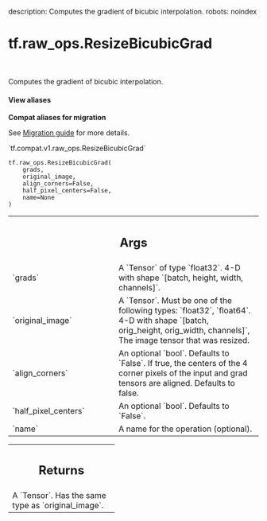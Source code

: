 description: Computes the gradient of bicubic interpolation.
robots: noindex

# tf.raw_ops.ResizeBicubicGrad

<!-- Insert buttons and diff -->

<table class="tfo-notebook-buttons tfo-api nocontent" align="left">

</table>



Computes the gradient of bicubic interpolation.


<section class="expandable">
  <h4 class="showalways">View aliases</h4>
  <p>
<b>Compat aliases for migration</b>
<p>See
<a href="https://www.tensorflow.org/guide/migrate">Migration guide</a> for
more details.</p>
<p>`tf.compat.v1.raw_ops.ResizeBicubicGrad`</p>
</p>
</section>

<pre class="devsite-click-to-copy prettyprint lang-py tfo-signature-link">
<code>tf.raw_ops.ResizeBicubicGrad(
    grads,
    original_image,
    align_corners=False,
    half_pixel_centers=False,
    name=None
)
</code></pre>



<!-- Placeholder for "Used in" -->


<!-- Tabular view -->
 <table class="responsive fixed orange">
<colgroup><col width="214px"><col></colgroup>
<tr><th colspan="2"><h2 class="add-link">Args</h2></th></tr>

<tr>
<td>
`grads`<a id="grads"></a>
</td>
<td>
A `Tensor` of type `float32`.
4-D with shape `[batch, height, width, channels]`.
</td>
</tr><tr>
<td>
`original_image`<a id="original_image"></a>
</td>
<td>
A `Tensor`. Must be one of the following types: `float32`, `float64`.
4-D with shape `[batch, orig_height, orig_width, channels]`,
The image tensor that was resized.
</td>
</tr><tr>
<td>
`align_corners`<a id="align_corners"></a>
</td>
<td>
An optional `bool`. Defaults to `False`.
If true, the centers of the 4 corner pixels of the input and grad tensors are
aligned. Defaults to false.
</td>
</tr><tr>
<td>
`half_pixel_centers`<a id="half_pixel_centers"></a>
</td>
<td>
An optional `bool`. Defaults to `False`.
</td>
</tr><tr>
<td>
`name`<a id="name"></a>
</td>
<td>
A name for the operation (optional).
</td>
</tr>
</table>



<!-- Tabular view -->
 <table class="responsive fixed orange">
<colgroup><col width="214px"><col></colgroup>
<tr><th colspan="2"><h2 class="add-link">Returns</h2></th></tr>
<tr class="alt">
<td colspan="2">
A `Tensor`. Has the same type as `original_image`.
</td>
</tr>

</table>

